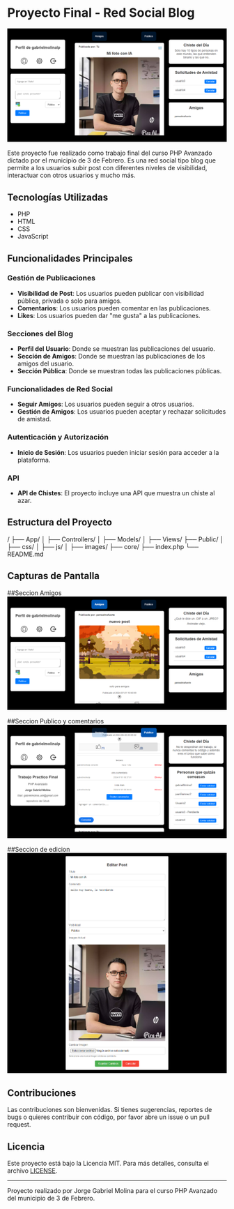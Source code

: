 # Proyecto Final - Red Social Blog

![Project Banner](Public/img/img.png)

Este proyecto fue realizado como trabajo final del curso PHP Avanzado dictado por el municipio de 3 de Febrero. Es una red social tipo blog que permite a los usuarios subir post con diferentes niveles de visibilidad, interactuar con otros usuarios y mucho más.

## Tecnologías Utilizadas

- PHP
- HTML
- CSS
- JavaScript

## Funcionalidades Principales

### Gestión de Publicaciones
- **Visibilidad de Post**: Los usuarios pueden publicar con visibilidad pública, privada o solo para amigos.
- **Comentarios**: Los usuarios pueden comentar en las publicaciones.
- **Likes**: Los usuarios pueden dar "me gusta" a las publicaciones.

### Secciones del Blog
- **Perfil del Usuario**: Donde se muestran las publicaciones del usuario.
- **Sección de Amigos**: Donde se muestran las publicaciones de los amigos del usuario.
- **Sección Pública**: Donde se muestran todas las publicaciones públicas.

### Funcionalidades de Red Social
- **Seguir Amigos**: Los usuarios pueden seguir a otros usuarios.
- **Gestión de Amigos**: Los usuarios pueden aceptar y rechazar solicitudes de amistad.

### Autenticación y Autorización
- **Inicio de Sesión**: Los usuarios pueden iniciar sesión para acceder a la plataforma.

### API
- **API de Chistes**: El proyecto incluye una API que muestra un chiste al azar.

## Estructura del Proyecto

/
├── App/
│   ├── Controllers/
│   ├── Models/
│   ├── Views/
├── Public/
│   ├── css/
│   ├── js/
│   ├── images/
├── core/
├── index.php
└── README.md



## Capturas de Pantalla

##Seccion Amigos
![Seccion amigos](Public/img/img2.png)

##Seccion Publico y comentarios
![Seccion publico y comentarios](Public/img/img3.png)

##Seccion de edicion
![Edicion de post](Public/img/img4.png)

## Contribuciones

Las contribuciones son bienvenidas. Si tienes sugerencias, reportes de bugs o quieres contribuir con código, por favor abre un issue o un pull request.

## Licencia

Este proyecto está bajo la Licencia MIT. Para más detalles, consulta el archivo [LICENSE](LICENSE).

---

Proyecto realizado por Jorge Gabriel Molina para el curso PHP Avanzado del municipio de 3 de Febrero.


